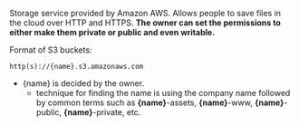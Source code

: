 Storage service provided by Amazon AWS.
Allows people to save files in the cloud over HTTP and HTTPS.
**The owner can set the permissions to either make them private or public and even writable.**

Format of S3 buckets:
```
http(s)://{name}.s3.amazonaws.com
```
- {name} is decided by the owner.
	- technique for finding the name is using the company name followed by common terms such as **{name}**-assets, **{name}**-www, **{name}**-public, **{name}**-private, etc.
